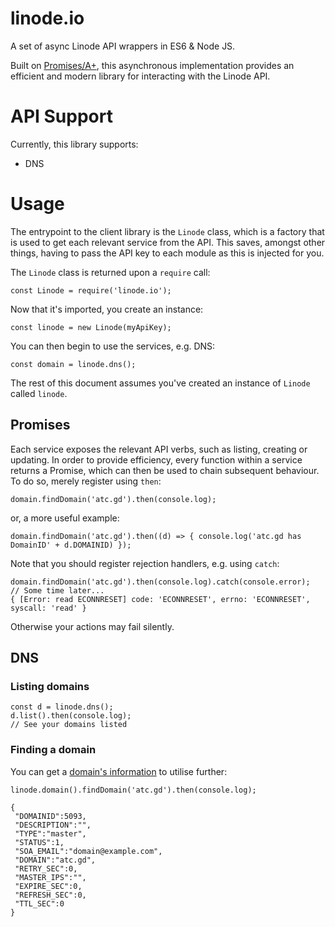 # linode.io
A set of async Linode API wrappers in ES6 & Node JS.

Built on [Promises/A+](https://promisesaplus.com/), this asynchronous implementation provides an efficient and modern
library for interacting with the Linode API.

# API Support

Currently, this library supports:

 * DNS

# Usage

The entrypoint to the client library is the `Linode` class, which is a factory that is used to get each relevant 
service from the API. This saves, amongst other things, having to pass the API key to each module as this is 
injected for you.

The `Linode` class is returned upon a `require` call:

    const Linode = require('linode.io');

Now that it's imported, you create an instance:

    const linode = new Linode(myApiKey);
    
You can then begin to use the services, e.g. DNS:

    const domain = linode.dns();

The rest of this document assumes you've created an instance of `Linode` called `linode`.

## Promises

Each service exposes the relevant API verbs, such as listing, creating or updating. In order to provide efficiency,
every function within a service returns a Promise, which can then be used to chain subsequent behaviour. To do so, merely
register using `then`:

    domain.findDomain('atc.gd').then(console.log);
    
or, a more useful example:

    domain.findDomain('atc.gd').then((d) => { console.log('atc.gd has DomainID' + d.DOMAINID) });
    
Note that you should register rejection handlers, e.g. using `catch`:

    domain.findDomain('atc.gd').then(console.log).catch(console.error);
    // Some time later...
    { [Error: read ECONNRESET] code: 'ECONNRESET', errno: 'ECONNRESET', syscall: 'read' }
    
Otherwise your actions may fail silently.

## DNS

### Listing domains

    const d = linode.dns();
    d.list().then(console.log);
    // See your domains listed
    
### Finding a domain

You can get a [domain's information](https://www.linode.com/api/domain/domain.resource.list) to utilise further:
    
    linode.domain().findDomain('atc.gd').then(console.log);
    
    {
     "DOMAINID":5093,
     "DESCRIPTION":"",
     "TYPE":"master",
     "STATUS":1,
     "SOA_EMAIL":"domain@example.com",
     "DOMAIN":"atc.gd",
     "RETRY_SEC":0,
     "MASTER_IPS":"",
     "EXPIRE_SEC":0,
     "REFRESH_SEC":0,
     "TTL_SEC":0
    }
